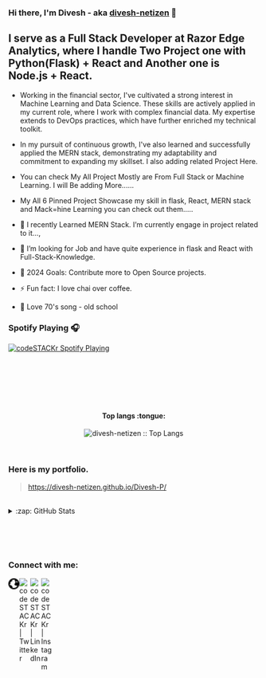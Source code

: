 ### Hi there, I'm Divesh - aka [divesh-netizen][website] 👋


## I serve as a Full Stack Developer at Razor Edge Analytics, where I handle Two Project one with Python(Flask) + React and Another one is Node.js + React.
-  Working in the financial sector, I've cultivated a strong interest in Machine Learning and Data Science. These skills are actively applied in my current role, where I work with complex financial data. My expertise extends to DevOps practices, which have further enriched my technical toolkit.
- In my pursuit of continuous growth, I've also learned and successfully applied the MERN stack, demonstrating my adaptability and commitment to expanding my skillset. I also adding related Project Here.


-  You can check My All Project Mostly are From Full Stack or Machine Learning. I will Be adding More......
-  My All 6 Pinned Project Showcase my skill in flask, React, MERN stack and Mack=hine Learning you can check out them.....


- 🌱 I recently Learned MERN Stack. I’m currently engage in project related to it...,
- 👯 I’m looking for Job and have quite experience in flask and React with Full-Stack-Knowledge.
- 🥅 2024 Goals: Contribute more to Open Source projects.
- ⚡ Fun fact: I love chai over coffee. 
- 🎵 Love 70's song - old school

### Spotify Playing 🎧

[<img src="https://now-playing-codestackr.vercel.app/api/spotify-playing" alt="codeSTACKr Spotify Playing" width="350" />](https://open.spotify.com/user/swyqyimdc12jajde4vpwd2x1b)


<br/>


<br />
<br />

<br />
<br />

<h4 align="center">Top langs :tongue:</h4>

<p align="center"><img src="https://github-readme-stats.vercel.app/api/top-langs/?username=divesh-netizen&langs_count=10&theme=tokyonight&layout=compact" alt="divesh-netizen :: Top Langs" /></p>


<br />

### Here is my portfolio.
> https://divesh-netizen.github.io/Divesh-P/
<br />
<details>
  <summary>:zap: GitHub Stats</summary>

  <img align="left" alt="divesh-netizen's GitHub Stats" src="https://github-readme-stats.vercel.app/api?username=divesh-netizen&show_icons=true&theme=synthwave" />

</details>

<br />
<br />


<br />
<br />

### Connect with me:

[<img align="left" alt="codeSTACKr.com" width="22px" src="https://raw.githubusercontent.com/iconic/open-iconic/master/svg/globe.svg" />][website]
[<img align="left" alt="codeSTACKr | Twitter" width="22px" src="https://cdn.jsdelivr.net/npm/simple-icons@v3/icons/twitter.svg" />][twitter]
[<img align="left" alt="codeSTACKr | LinkedIn" width="22px" src="https://cdn.jsdelivr.net/npm/simple-icons@v3/icons/linkedin.svg" />][linkedin]
[<img align="left" alt="codeSTACKr | Instagram" width="22px" src="https://cdn.jsdelivr.net/npm/simple-icons@v3/icons/instagram.svg" />][instagram]

[website]: https://divesh-netizen.github.io/Divesh-P/
[twitter]: https://twitter.com/diveshpandey786
[instagram]: https://www.instagram.com/pandeydiveshkumar/
[linkedin]: https://www.linkedin.com/in/divesh-kumar-26040a16a/
[link1]:https://github.com/divesh-netizen/US_HOUSE_PRICE_ANALYSIS
[link2]:https://github.com/divesh-netizen/food-tracker
